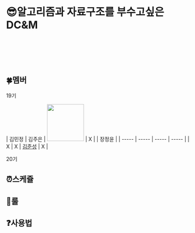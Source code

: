 # :sunglasses:알고리즘과 자료구조를 부수고싶은 DC&amp;M 
<br>
<br>
<br>
<br>

## :four_leaf_clover:멤버
19기

| 김민정 | 김주은 | <a href="https://github.com/newJunsung"><img src="https://avatars.githubusercontent.com/u/107932188 s=400&u=4ea2f7c4bdf629e566f67f74dc16f8f02d5dd645&v=4" width="100" height="100"></a> | X | | 장정윤 |
| ----- | ----- | ----- | ----- |
| X | X | [김준성](https://github.com/newJunsung) | X |

20기


## :alarm_clock:스케쥴

## :muscle:룰

## :question:사용법
